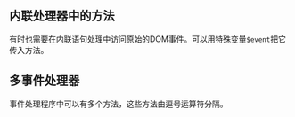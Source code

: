 ## 内联处理器中的方法

有时也需要在内联语句处理中访问原始的DOM事件。可以用特殊变量`$event`把它传入方法。

## 多事件处理器

事件处理程序中可以有多个方法，这些方法由逗号运算符分隔。